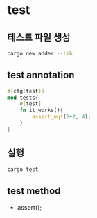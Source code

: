 # test

## 테스트 파일 생성

```sh
cargo new adder --lib
```

## test annotation

```rs
#[cfg(test)]
mod tests{
    #[test]
    fn it_works(){
        assert_eq!(2+2, 4);
    }
}
```

## 실행

```sh
cargo test
```

## test method

- assert();
